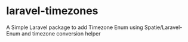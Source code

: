 # laravel-timezones
A Simple Laravel package to add Timezone Enum using Spatie/Laravel-Enum and timezone conversion helper
